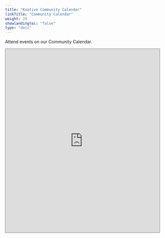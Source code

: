 ```yaml
---
title: "Knative Community Calendar"
linkTitle: "Community Calendar"
weight: 29
showlandingtoc: "false"
type: "docs"
---
```


Attend events on our Community Calendar.
<iframe src="https://calendar.google.com/calendar/embed?height=600&amp;wkst=1&amp;bgcolor=%23ffffff&amp;ctz=America%2FNew_York&amp;src=Y190Y3V0MHRiazAxNmcyMmNzcTFjZWQ5bHFkOEBncm91cC5jYWxlbmRhci5nb29nbGUuY29t&amp;color=%23D81B60" style="border:solid 1px #777" width="100%" height="600" frameborder="0" scrolling="no"></iframe>
